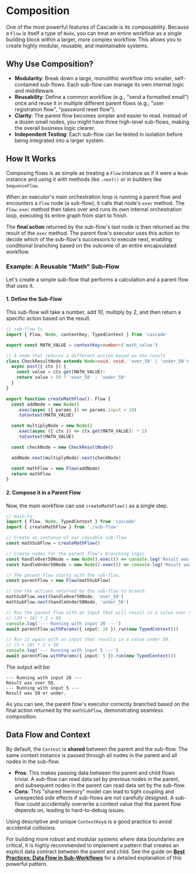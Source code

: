 # Composition

One of the most powerful features of Cascade is its composability. Because a `Flow` is itself a type of `Node`, you can treat an entire workflow as a single building block within a larger, more complex workflow. This allows you to create highly modular, reusable, and maintainable systems.

## Why Use Composition?

- **Modularity**: Break down a large, monolithic workflow into smaller, self-contained sub-flows. Each sub-flow can manage its own internal logic and middleware.
- **Reusability**: Define a common workflow (e.g., "send a formatted email") once and reuse it in multiple different parent flows (e.g., "user registration flow", "password reset flow").
- **Clarity**: The parent flow becomes simpler and easier to read. Instead of a dozen small nodes, you might have three high-level sub-flows, making the overall business logic clearer.
- **Independent Testing**: Each sub-flow can be tested in isolation before being integrated into a larger system.

## How It Works

Composing flows is as simple as treating a `Flow` instance as if it were a `Node` instance and using it with methods like `.next()` or in builders like `SequenceFlow`.

When an executor's main orchestration loop is running a parent flow and encounters a `Flow` node (a sub-flow), it calls that node's `exec` method. The `Flow.exec` method then takes over and runs its *own* internal orchestration loop, executing its entire graph from start to finish.

The **final action** returned by the sub-flow's last node is then returned as the result of the `exec` method. The parent flow's executor uses this action to decide which of the sub-flow's successors to execute next, enabling conditional branching based on the outcome of an entire encapsulated workflow.

### Example: A Reusable "Math" Sub-Flow

Let's create a simple sub-flow that performs a calculation and a parent flow that uses it.

#### 1. Define the Sub-Flow

This sub-flow will take a number, add 10, multiply by 2, and then return a specific action based on the result.

```typescript
// sub-flow.ts
import { Flow, Node, contextKey, TypedContext } from 'cascade'

export const MATH_VALUE = contextKey<number>('math_value')

// A node that returns a different action based on the result
class CheckResultNode extends Node<void, void, 'over_50' | 'under_50'> {
  async post({ ctx }) {
    const value = ctx.get(MATH_VALUE)!
    return value > 50 ? 'over_50' : 'under_50'
  }
}

export function createMathFlow(): Flow {
  const addNode = new Node()
    .exec(async ({ params }) => params.input + 10)
    .toContext(MATH_VALUE)

  const multiplyNode = new Node()
    .exec(async ({ ctx }) => ctx.get(MATH_VALUE)! * 2)
    .toContext(MATH_VALUE)

  const checkNode = new CheckResultNode()

  addNode.next(multiplyNode).next(checkNode)

  const mathFlow = new Flow(addNode)
  return mathFlow
}
```

#### 2. Compose it in a Parent Flow

Now, the main workflow can use `createMathFlow()` as a single step.

```typescript
// main.ts
import { Flow, Node, TypedContext } from 'cascade'
import { createMathFlow } from './sub-flow'

// Create an instance of our reusable sub-flow
const mathSubFlow = createMathFlow()

// Create nodes for the parent flow's branching logic
const handleOver50Node = new Node().exec(() => console.log('Result was over 50.'))
const handleUnder50Node = new Node().exec(() => console.log('Result was 50 or under.'))

// The parent flow starts with the sub-flow.
const parentFlow = new Flow(mathSubFlow)

// Use the actions returned by the sub-flow to branch.
mathSubFlow.next(handleOver50Node, 'over_50')
mathSubFlow.next(handleUnder50Node, 'under_50')

// Run the parent flow with an input that will result in a value over 50.
// (20 + 10) * 2 = 60
console.log('--- Running with input 20 ---')
await parentFlow.withParams({ input: 20 }).run(new TypedContext())

// Run it again with an input that results in a value under 50.
// (5 + 10) * 2 = 30
console.log('--- Running with input 5 ---')
await parentFlow.withParams({ input: 5 }).run(new TypedContext())
```

The output will be:

```
--- Running with input 20 ---
Result was over 50.
--- Running with input 5 ---
Result was 50 or under.
```

As you can see, the parent flow's executor correctly branched based on the final action returned by the `mathSubFlow`, demonstrating seamless composition.

## Data Flow and Context

By default, the `Context` is **shared** between the parent and the sub-flow. The same context instance is passed through all nodes in the parent and all nodes in the sub-flow.

- **Pros**: This makes passing data between the parent and child flows trivial. A sub-flow can read data set by previous nodes in the parent, and subsequent nodes in the parent can read data set by the sub-flow.
- **Cons**: This "shared memory" model can lead to tight coupling and unexpected side effects if sub-flows are not carefully designed. A sub-flow could accidentally overwrite a context value that the parent flow depends on, leading to hard-to-debug issues.

Using descriptive and unique `ContextKey`s is a good practice to avoid accidental collisions.

For building more robust and modular systems where data boundaries are critical, it is highly recommended to implement a pattern that creates an explicit data contract between the parent and child. See the guide on **[Best Practices: Data Flow in Sub-Workflows](../best-practices/sub-workflow-data.md)** for a detailed explanation of this powerful pattern.
